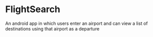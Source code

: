 # FlightSearch
An android app in which users enter an airport and can view a list of destinations using that airport as a departure
